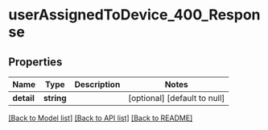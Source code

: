 # userAssignedToDevice_400_Response

## Properties
Name | Type | Description | Notes
------------ | ------------- | ------------- | -------------
**detail** | **string** |  | [optional] [default to null]

[[Back to Model list]](../README.md#documentation-for-models) [[Back to API list]](../README.md#documentation-for-api-endpoints) [[Back to README]](../README.md)


